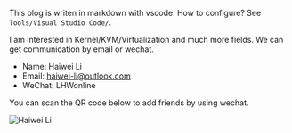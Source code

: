 This blog is writen in markdown with vscode. How to configure? See `Tools/Visual Studio Code/`.

I am interested in Kernel/KVM/Virtualization and much more fields. We can get communication by email or wechat. 

* Name: Haiwei Li
* Email: haiwei-li@outlook.com
* WeChat: LHWonline

You can scan the QR code below to add friends by using wechat.

![Haiwei Li](Tools/images/Wechat-lihaiwei.jpeg)

